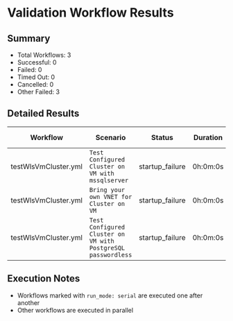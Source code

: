 # Validation Workflow Results

## Summary
- Total Workflows: 3
- Successful: 0
- Failed: 0
- Timed Out: 0
- Cancelled: 0
- Other Failed: 3

## Detailed Results

| Workflow | Scenario | Status | Duration | Run URL |
|----------|----------|---------|-----------|----------|
| testWlsVmCluster.yml | `Test Configured Cluster on VM with mssqlserver` | startup_failure | 0h:0m:0s | [View Run](https://github.com/oracle/weblogic-azure/actions/runs/18649966479) |
| testWlsVmCluster.yml | `Bring your own VNET for Cluster on VM` | startup_failure | 0h:0m:0s | [View Run](https://github.com/oracle/weblogic-azure/actions/runs/18649968956) |
| testWlsVmCluster.yml | `Test Configured Cluster on VM with PostgreSQL passwordless` | startup_failure | 0h:0m:0s | [View Run](https://github.com/oracle/weblogic-azure/actions/runs/18649971359) |


## Execution Notes
- Workflows marked with `run_mode: serial` are executed one after another
- Other workflows are executed in parallel

